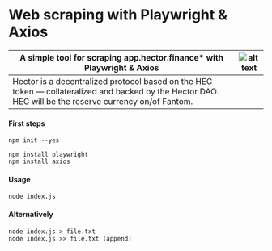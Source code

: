 # Web scraping with Playwright & Axios

| A simple tool for scraping app.hector.finance* with Playwright & Axios       | ![alt text](https://cdn.stamp.fyi/space/hectordao.eth?s=160&cb=141e8b325ed7c273) |
| ----------- | ----------- |
| Hector is a decentralized protocol based on the HEC token — collateralized and backed by the Hector DAO. HEC will be the reserve currency on/of Fantom.      |        |

#### First steps
```
npm init --yes

npm install playwright
npm install axios
```
#### Usage
```
node index.js
```
#### Alternatively 
```
node index.js > file.txt
node index.js >> file.txt (append)
```